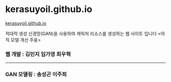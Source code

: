 # kerasuyoil.github.io

[kerasuyoil.github.io](https://kerasuyoil.github.io/.)

적대적 생성 신경망(GAN)을 사용하여 캐릭처 리소스를 생성하는 웹 사이트 입니다
<아직 모델 개선 주웅>

### 웹 개발 : 김민지 임가영 최우혁

----

### GAN 모델링 : 송성곤 이주희
